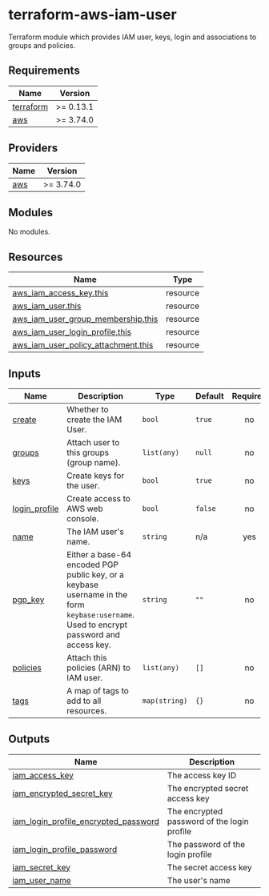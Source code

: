# terraform-aws-iam-user
Terraform module which provides IAM user, keys, login and associations to groups and policies.

## Requirements

| Name | Version |
|------|---------|
| <a name="requirement_terraform"></a> [terraform](#requirement\_terraform) | >= 0.13.1 |
| <a name="requirement_aws"></a> [aws](#requirement\_aws) | >= 3.74.0 |

## Providers

| Name | Version |
|------|---------|
| <a name="provider_aws"></a> [aws](#provider\_aws) | >= 3.74.0 |

## Modules

No modules.

## Resources

| Name | Type |
|------|------|
| [aws_iam_access_key.this](https://registry.terraform.io/providers/hashicorp/aws/latest/docs/resources/iam_access_key) | resource |
| [aws_iam_user.this](https://registry.terraform.io/providers/hashicorp/aws/latest/docs/resources/iam_user) | resource |
| [aws_iam_user_group_membership.this](https://registry.terraform.io/providers/hashicorp/aws/latest/docs/resources/iam_user_group_membership) | resource |
| [aws_iam_user_login_profile.this](https://registry.terraform.io/providers/hashicorp/aws/latest/docs/resources/iam_user_login_profile) | resource |
| [aws_iam_user_policy_attachment.this](https://registry.terraform.io/providers/hashicorp/aws/latest/docs/resources/iam_user_policy_attachment) | resource |

## Inputs

| Name | Description | Type | Default | Required |
|------|-------------|------|---------|:--------:|
| <a name="input_create"></a> [create](#input\_create) | Whether to create the IAM User. | `bool` | `true` | no |
| <a name="input_groups"></a> [groups](#input\_groups) | Attach user to this groups (group name). | `list(any)` | `null` | no |
| <a name="input_keys"></a> [keys](#input\_keys) | Create keys for the user. | `bool` | `true` | no |
| <a name="input_login_profile"></a> [login\_profile](#input\_login\_profile) | Create access to AWS web console. | `bool` | `false` | no |
| <a name="input_name"></a> [name](#input\_name) | The IAM user's name. | `string` | n/a | yes |
| <a name="input_pgp_key"></a> [pgp\_key](#input\_pgp\_key) | Either a base-64 encoded PGP public key, or a keybase username in the form `keybase:username`. Used to encrypt password and access key. | `string` | `""` | no |
| <a name="input_policies"></a> [policies](#input\_policies) | Attach this policies (ARN) to IAM user. | `list(any)` | `[]` | no |
| <a name="input_tags"></a> [tags](#input\_tags) | A map of tags to add to all resources. | `map(string)` | `{}` | no |

## Outputs

| Name | Description |
|------|-------------|
| <a name="output_iam_access_key"></a> [iam\_access\_key](#output\_iam\_access\_key) | The access key ID |
| <a name="output_iam_encrypted_secret_key"></a> [iam\_encrypted\_secret\_key](#output\_iam\_encrypted\_secret\_key) | The encrypted secret access key |
| <a name="output_iam_login_profile_encrypted_password"></a> [iam\_login\_profile\_encrypted\_password](#output\_iam\_login\_profile\_encrypted\_password) | The encrypted password of the login profile |
| <a name="output_iam_login_profile_password"></a> [iam\_login\_profile\_password](#output\_iam\_login\_profile\_password) | The password of the login profile |
| <a name="output_iam_secret_key"></a> [iam\_secret\_key](#output\_iam\_secret\_key) | The secret access key |
| <a name="output_iam_user_name"></a> [iam\_user\_name](#output\_iam\_user\_name) | The user's name |